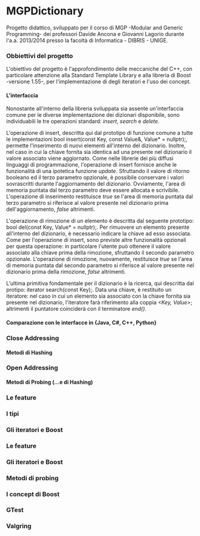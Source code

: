 # MGPDictionary
Progetto didattico, sviluppato per il corso di MGP -Modular and Generic Programming- dei professori Davide Ancona e Giovanni Lagorio durante l'a.a. 2013/2014 presso la facoltà di Informatica - DIBRIS - UNIGE.
### Obbiettivi del progetto
L'obiettivo del progetto è l'approfondimento delle meccaniche del C++, con particolare attenzione alla Standard Template Library e alla libreria di Boost -versione 1.55-, per l'implementazione di degli iteratori e l'uso dei concept.
#### L'interfaccia
Nonostante all'interno della libreria sviluppata sia assente un'interfaccia comune per le diverse implementazione dei dizionari disponibile, sono individuabili le tre operazioni standard: *insert*, *search* e *delete*.

L'operazione di insert, descritta qui dal prototipo di funzione comune a tutte le implementazioni bool insert(const Key, const Value&, Value* = nullptr);, permette l'inserimento di nuovi elementi all'interno del dizionario. Inoltre, nel caso in cui la chiave fornita sia identica ad una presente nel dizionario il valore associato viene aggiornato.
Come nelle librerie dei più diffusi linguaggi di programmazione, l'operazione di insert fornisce anche le funzionalità di una ipotetica funzione *update*. Sfruttando il valore di ritorno booleano ed il terzo parametro opzionale, è possibile conservare i valori sovrascritti durante l'aggiornamento del dizionario. Ovviamente, l'area di memoria puntata dal terzo parametro deve essere allocata e scrivibile.
L'operazione di inserimento restituisce *true* se l'area di memoria puntata dal terzo parametro si riferisce al valore presente nel dizionario prima dell'aggiornamento, *false* altrimenti.

L'operazione di rimozione di un elemento è descritta dal seguente prototipo: bool del(const Key, Value* = nullptr);. Per rimuovere un elemento presente all'interno del dizionario, è necessario indicare la chiave ad esso associata. Come per l'operazione di insert, sono previste altre funzionalità opzionali per questa operazione: in particolare l'utente può ottenere il valore associato alla chiave prima della rimozione, sfruttando il secondo parametro opzionale. 
L'operazione di rimozione, nuovamente, restituisce *true* se l'area di memoria puntata dal secondo parametro si riferisce al valore presente nel dizionario prima della rimozione, *false* altrimenti.

L'ultima primitiva fondamentale per il dizionario è la ricerca, qui descritta dal protipo: iterator search(const Key);. Data una chiave, è restituito un iteratore: nel caso in cui un elemento sia associato con la chiave fornita sia presente nel dizionario, l'iteratore farà riferimento alla coppia *<Key, Value>*; altrimenti il puntatore coinciderà con il terminatore *end()*.
#### Comparazione con le interfacce in {Java, C#, C++, Python}
### Close Addressing
#### Metodi di Hashing
### Open Addressing
#### Metodi di Probing (...e di Hashing)
### Le feature
### I tipi
### Gli iteratori e Boost
### Le feature
### Gli iteratori e Boost
### Metodi di probing
### I concept di Boost
### GTest
### Valgring
